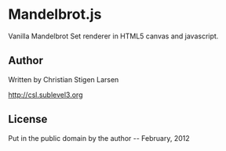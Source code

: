 Mandelbrot.js
=============

Vanilla Mandelbrot Set renderer in HTML5 canvas and javascript.

Author
------
Written by Christian Stigen Larsen

http://csl.sublevel3.org

License
-------
Put in the public domain by the author -- February, 2012
